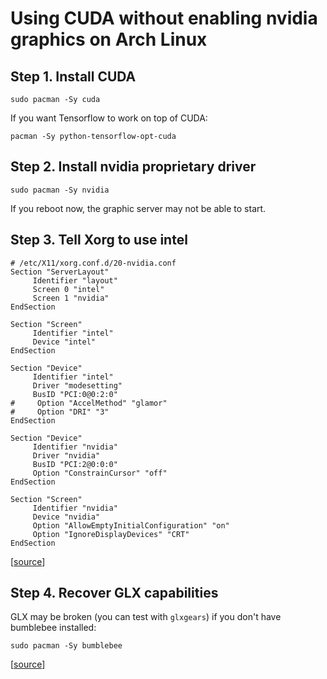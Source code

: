 # Using CUDA without enabling nvidia graphics on Arch Linux

## Step 1. Install CUDA

~~~
sudo pacman -Sy cuda
~~~

If you want Tensorflow to work on top of CUDA:

~~~
pacman -Sy python-tensorflow-opt-cuda
~~~

## Step 2. Install nvidia proprietary driver

~~~
sudo pacman -Sy nvidia
~~~

If you reboot now, the graphic server may not be able to start.

## Step 3. Tell Xorg to use intel

~~~
# /etc/X11/xorg.conf.d/20-nvidia.conf
Section "ServerLayout"
     Identifier "layout"
     Screen 0 "intel"
     Screen 1 "nvidia"
EndSection

Section "Screen"
     Identifier "intel"
     Device "intel"
EndSection

Section "Device"
     Identifier "intel"
     Driver "modesetting"
     BusID "PCI:0@0:2:0"
#     Option "AccelMethod" "glamor"
#     Option "DRI" "3"
EndSection

Section "Device"
     Identifier "nvidia"
     Driver "nvidia"
     BusID "PCI:2@0:0:0"
     Option "ConstrainCursor" "off"
EndSection

Section "Screen"
     Identifier "nvidia"
     Device "nvidia"
     Option "AllowEmptyInitialConfiguration" "on"
     Option "IgnoreDisplayDevices" "CRT"
EndSection
~~~

[[source](https://gist.github.com/alexlee-gk/76a409f62a53883971a18a11af93241b)]

## Step 4. Recover GLX capabilities

GLX may be broken (you can test with `glxgears`) if you don't have bumblebee installed:

~~~
sudo pacman -Sy bumblebee
~~~

[[source](https://bbs.archlinux.org/viewtopic.php?pid=1476069#p1476069)]
<!--stackedit_data:
eyJoaXN0b3J5IjpbLTY3NjgxODI0XX0=
-->
